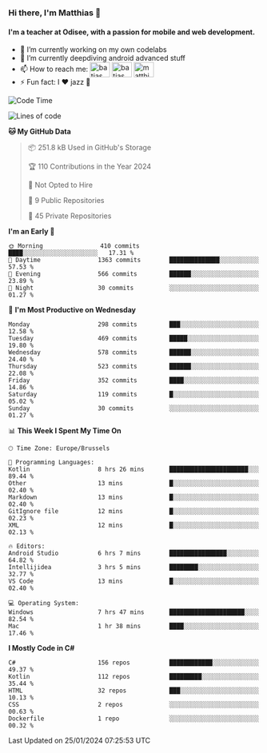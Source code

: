 ### Hi there, I'm Matthias 👋

#### I'm a teacher at Odisee, with a passion for mobile and web development.

- 🔭 I’m currently working on my own codelabs
- 🌱 I’m currently deepdiving android advanced stuff
- 📫 How to reach me: <a href="https://dev.to/batjas" target="_blank"><img align="center" src="https://raw.githubusercontent.com/rahuldkjain/github-profile-readme-generator/master/src/images/icons/Social/devto.svg" alt="batjas" height="30" width="40" /></a>
<a href="https://twitter.com/batjas" target="_blank"><img align="center" src="https://raw.githubusercontent.com/rahuldkjain/github-profile-readme-generator/master/src/images/icons/Social/twitter.svg" alt="batjas" height="30" width="40" /></a>
<a href="https://linkedin.com/in/matthiasdruwé" target="_blank"><img align="center" src="https://raw.githubusercontent.com/rahuldkjain/github-profile-readme-generator/master/src/images/icons/Social/linked-in-alt.svg" alt="matthiasdruwé" height="30" width="40" /></a>
- ⚡ Fun fact: I ❤ jazz 🎷


<!--START_SECTION:waka-->
![Code Time](http://img.shields.io/badge/Code%20Time-1%2C036%20hrs%2047%20mins-blue)

![Lines of code](https://img.shields.io/badge/From%20Hello%20World%20I%27ve%20Written-2.6%20million%20lines%20of%20code-blue)

**🐱 My GitHub Data** 

> 📦 251.8 kB Used in GitHub's Storage 
 > 
> 🏆 110 Contributions in the Year 2024
 > 
> 🚫 Not Opted to Hire
 > 
> 📜 9 Public Repositories 
 > 
> 🔑 45 Private Repositories 
 > 
**I'm an Early 🐤** 

```text
🌞 Morning                410 commits         ████░░░░░░░░░░░░░░░░░░░░░   17.31 % 
🌆 Daytime                1363 commits        ██████████████░░░░░░░░░░░   57.53 % 
🌃 Evening                566 commits         ██████░░░░░░░░░░░░░░░░░░░   23.89 % 
🌙 Night                  30 commits          ░░░░░░░░░░░░░░░░░░░░░░░░░   01.27 % 
```
📅 **I'm Most Productive on Wednesday** 

```text
Monday                   298 commits         ███░░░░░░░░░░░░░░░░░░░░░░   12.58 % 
Tuesday                  469 commits         █████░░░░░░░░░░░░░░░░░░░░   19.80 % 
Wednesday                578 commits         ██████░░░░░░░░░░░░░░░░░░░   24.40 % 
Thursday                 523 commits         ██████░░░░░░░░░░░░░░░░░░░   22.08 % 
Friday                   352 commits         ████░░░░░░░░░░░░░░░░░░░░░   14.86 % 
Saturday                 119 commits         █░░░░░░░░░░░░░░░░░░░░░░░░   05.02 % 
Sunday                   30 commits          ░░░░░░░░░░░░░░░░░░░░░░░░░   01.27 % 
```


📊 **This Week I Spent My Time On** 

```text
🕑︎ Time Zone: Europe/Brussels

💬 Programming Languages: 
Kotlin                   8 hrs 26 mins       ██████████████████████░░░   89.44 % 
Other                    13 mins             █░░░░░░░░░░░░░░░░░░░░░░░░   02.40 % 
Markdown                 13 mins             █░░░░░░░░░░░░░░░░░░░░░░░░   02.40 % 
GitIgnore file           12 mins             █░░░░░░░░░░░░░░░░░░░░░░░░   02.23 % 
XML                      12 mins             █░░░░░░░░░░░░░░░░░░░░░░░░   02.13 % 

🔥 Editors: 
Android Studio           6 hrs 7 mins        ████████████████░░░░░░░░░   64.82 % 
Intellijidea             3 hrs 5 mins        ████████░░░░░░░░░░░░░░░░░   32.77 % 
VS Code                  13 mins             █░░░░░░░░░░░░░░░░░░░░░░░░   02.40 % 

💻 Operating System: 
Windows                  7 hrs 47 mins       █████████████████████░░░░   82.54 % 
Mac                      1 hr 38 mins        ████░░░░░░░░░░░░░░░░░░░░░   17.46 % 
```

**I Mostly Code in C#** 

```text
C#                       156 repos           ████████████░░░░░░░░░░░░░   49.37 % 
Kotlin                   112 repos           █████████░░░░░░░░░░░░░░░░   35.44 % 
HTML                     32 repos            ███░░░░░░░░░░░░░░░░░░░░░░   10.13 % 
CSS                      2 repos             ░░░░░░░░░░░░░░░░░░░░░░░░░   00.63 % 
Dockerfile               1 repo              ░░░░░░░░░░░░░░░░░░░░░░░░░   00.32 % 
```




 Last Updated on 25/01/2024 07:25:53 UTC
<!--END_SECTION:waka-->
